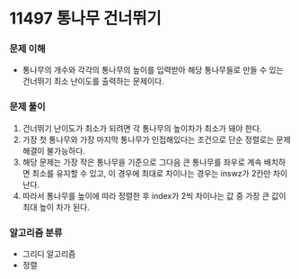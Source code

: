 # 11497 통나무 건너뛰기

### 문제 이해
* 통나무의 개수와 각각의 통나무의 높이를 입력받아 해당 통나무들로 만들 수 있는 건너뛰기 최소 난이도를 출력하는 문제이다.

### 문제 풀이
1. 건너뛰기 난이도가 최소가 되려면 각 통나무의 높이차가 최소가 돼야 한다.
1. 가장 첫 통나무와 가장 마지막 통나무가 인접해있다는 조건으로 단순 정렬로는 문제 해결이 불가능하다.
1. 해당 문제는 가장 작은 통나무을 기준으로 그다음 큰 통나무를 좌우로 계속 배치하면 최소를 유지할 수 있고, 이 경우에 최대로 차이나는 경우는 inswz가 2칸만 차이난다.
1. 따라서 통나무를 높이에 따라 정렬한 후 index가 2씩 차이나는 값 중 가장 큰 값이 최대 높이 차가 된다.

### 알고리즘 분류
* 그리디 알고리즘
* 정렬
